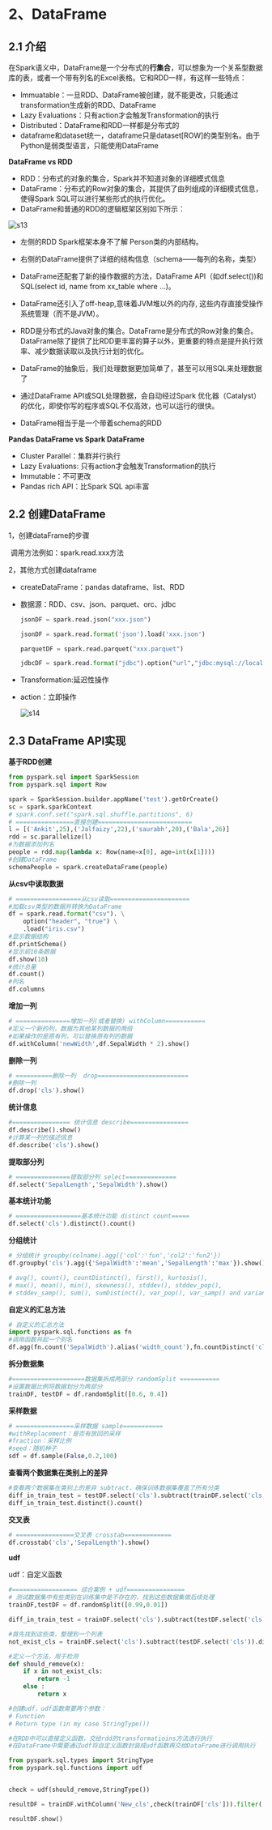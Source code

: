 # 2、DataFrame

## 2.1 介绍

在Spark语义中，DataFrame是一个分布式的**行集合**，可以想象为一个关系型数据库的表，或者一个带有列名的Excel表格。它和RDD一样，有这样一些特点：

- Immuatable：一旦RDD、DataFrame被创建，就不能更改，只能通过transformation生成新的RDD、DataFrame
- Lazy Evaluations：只有action才会触发Transformation的执行
- Distributed：DataFrame和RDD一样都是分布式的
- dataframe和dataset统一，dataframe只是dataset[ROW]的类型别名。由于Python是弱类型语言，只能使用DataFrame

**DataFrame vs RDD**

- RDD：分布式的对象的集合，Spark并不知道对象的详细模式信息
- DataFrame：分布式的Row对象的集合，其提供了由列组成的详细模式信息，使得Spark SQL可以进行某些形式的执行优化。
- DataFrame和普通的RDD的逻辑框架区别如下所示：

![s13](pics/s13.png)

- 左侧的RDD Spark框架本身不了解 Person类的内部结构。

- 右侧的DataFrame提供了详细的结构信息（schema——每列的名称，类型）
- DataFrame还配套了新的操作数据的方法，DataFrame API（如df.select())和SQL(select id, name from xx_table where ...)。
- DataFrame还引入了off-heap,意味着JVM堆以外的内存, 这些内存直接受操作系统管理（而不是JVM）。

- RDD是分布式的Java对象的集合。DataFrame是分布式的Row对象的集合。DataFrame除了提供了比RDD更丰富的算子以外，更重要的特点是提升执行效率、减少数据读取以及执行计划的优化。
- DataFrame的抽象后，我们处理数据更加简单了，甚至可以用SQL来处理数据了
- 通过DataFrame API或SQL处理数据，会自动经过Spark 优化器（Catalyst）的优化，即使你写的程序或SQL不仅高效，也可以运行的很快。
- DataFrame相当于是一个带着schema的RDD

**Pandas DataFrame vs Spark DataFrame**

- Cluster Parallel：集群并行执行
- Lazy Evaluations: 只有action才会触发Transformation的执行
- Immutable：不可更改
- Pandas rich API：比Spark SQL api丰富

## 2.2 创建DataFrame

1，创建dataFrame的步骤

​	调用方法例如：spark.read.xxx方法

2，其他方式创建dataframe

- createDataFrame：pandas dataframe、list、RDD

- 数据源：RDD、csv、json、parquet、orc、jdbc

  ```python
  jsonDF = spark.read.json("xxx.json")
  
  jsonDF = spark.read.format('json').load('xxx.json')
  
  parquetDF = spark.read.parquet("xxx.parquet")
  
  jdbcDF = spark.read.format("jdbc").option("url","jdbc:mysql://localhost:3306/db_name").option("dbtable","table_name").option("user","xxx").option("password","xxx").load()
  ```

- Transformation:延迟性操作

- action：立即操作

  ![s14](pics/s14.png)

## 2.3 DataFrame API实现

**基于RDD创建**

```python
from pyspark.sql import SparkSession
from pyspark.sql import Row

spark = SparkSession.builder.appName('test').getOrCreate()
sc = spark.sparkContext
# spark.conf.set("spark.sql.shuffle.partitions", 6)
# ================直接创建==========================
l = [('Ankit',25),('Jalfaizy',22),('saurabh',20),('Bala',26)]
rdd = sc.parallelize(l)
#为数据添加列名
people = rdd.map(lambda x: Row(name=x[0], age=int(x[1])))
#创建DataFrame
schemaPeople = spark.createDataFrame(people)
```

**从csv中读取数据**

```python
# ==================从csv读取======================
#加载csv类型的数据并转换为DataFrame
df = spark.read.format("csv"). \
    option("header", "true") \
    .load("iris.csv")
#显示数据结构
df.printSchema()
#显示前10条数据
df.show(10)
#统计总量
df.count()
#列名
df.columns
```

**增加一列**

```python
# ===============增加一列(或者替换) withColumn===========
#定义一个新的列，数据为其他某列数据的两倍
#如果操作的是原有列，可以替换原有列的数据
df.withColumn('newWidth',df.SepalWidth * 2).show()
```

**删除一列**

```python
# ==========删除一列  drop=========================
#删除一列
df.drop('cls').show()
```

**统计信息**

```python
#================ 统计信息 describe================
df.describe().show()
#计算某一列的描述信息
df.describe('cls').show()   
```

**提取部分列**

```python
# ===============提取部分列 select==============
df.select('SepalLength','SepalWidth').show()
```

**基本统计功能**

```python
# ==================基本统计功能 distinct count=====
df.select('cls').distinct().count()
```

**分组统计**

```python
# 分组统计 groupby(colname).agg({'col':'fun','col2':'fun2'})
df.groupby('cls').agg({'SepalWidth':'mean','SepalLength':'max'}).show()

# avg(), count(), countDistinct(), first(), kurtosis(),
# max(), mean(), min(), skewness(), stddev(), stddev_pop(),
# stddev_samp(), sum(), sumDistinct(), var_pop(), var_samp() and variance()
```

**自定义的汇总方法**

```python
# 自定义的汇总方法
import pyspark.sql.functions as fn
#调用函数并起一个别名
df.agg(fn.count('SepalWidth').alias('width_count'),fn.countDistinct('cls').alias('distinct_cls_count')).show()
```

**拆分数据集**

```python
#====================数据集拆成两部分 randomSplit ===========
#设置数据比例将数据划分为两部分
trainDF, testDF = df.randomSplit([0.6, 0.4])
```

**采样数据**

```python
# ================采样数据 sample===========
#withReplacement：是否有放回的采样
#fraction：采样比例
#seed：随机种子
sdf = df.sample(False,0.2,100)
```

**查看两个数据集在类别上的差异**

```python
#查看两个数据集在类别上的差异 subtract，确保训练数据集覆盖了所有分类
diff_in_train_test = testDF.select('cls').subtract(trainDF.select('cls'))
diff_in_train_test.distinct().count()
```

**交叉表**

```python
# ================交叉表 crosstab=============
df.crosstab('cls','SepalLength').show()
```

**udf**

udf：自定义函数

```python
#================== 综合案例 + udf================
# 测试数据集中有些类别在训练集中是不存在的，找到这些数据集做后续处理
trainDF,testDF = df.randomSplit([0.99,0.01])

diff_in_train_test = trainDF.select('cls').subtract(testDF.select('cls')).distinct().show()

#首先找到这些类，整理到一个列表
not_exist_cls = trainDF.select('cls').subtract(testDF.select('cls')).distinct().rdd.map(lambda x :x[0]).collect()

#定义一个方法，用于检测
def should_remove(x):
    if x in not_exist_cls:
        return -1
    else :
        return x

#创建udf，udf函数需要两个参数：
# Function
# Return type (in my case StringType())

#在RDD中可以直接定义函数，交给rdd的transformatioins方法进行执行
#在DataFrame中需要通过udf将自定义函数封装成udf函数再交给DataFrame进行调用执行

from pyspark.sql.types import StringType
from pyspark.sql.functions import udf


check = udf(should_remove,StringType())

resultDF = trainDF.withColumn('New_cls',check(trainDF['cls'])).filter('New_cls <> -1')

resultDF.show()
```

